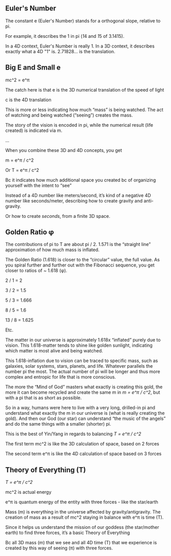 ## Euler's Number

The constant e (Euler's Number) stands for a orthogonal slope, relative to pi.

For example, it describes the 1 in pi (*1*4 and *1*5 of 3.1415). 

In a 4D context, Euler's Number is really 1. In a 3D context, it describes exactly what a 4D "1" is. 2.71828... is the translation.


## Big E and Small e

mc^2 = e^π

The catch here is that e is the 3D numerical translation of the speed of light

c is the 4D translation 

This is more or less indicating how much “mass” is being watched. The act of watching and being watched (“seeing”) creates the mass. 

The story of the vision is encoded in pi, while the numerical result (life created) is indicated via m.

... 

When you combine these 3D and 4D concepts, you get

m = e^π / c^2 

Or T = e^π / c^2 

Bc it indicates how much additional space you created bc of organizing yourself with the intent to “see”

Instead of a 4D number like meters/second, it’s kind of a negative 4D number like seconds/meter, describing how to create gravity and anti-gravity. 

Or how to create *seconds*, from a finite 3D space.

## Golden Ratio φ

The contributions of pi to T are about pi / 2. 1.571 is the “straight line” approximation of how much mass is inflated. 

The Golden Ratio (1.618) is closer to the “circular” value, the full value. As you spiral further and further out with the Fibonacci sequence, you get closer to ratios of ~ 1.618 (φ).

2 / 1 = 2

3 / 2 = 1.5

5 / 3 = 1.666

8 / 5 = 1.6 

13 / 8 = 1.625

Etc. 

The matter in our universe is approximately 1.618x “inflated” purely due to vision. This 1.618-matter tends to shine like golden sunlight, indicating which matter is most alive and being watched. 

This 1.618-inflation due to vision can be traced to specific mass, such as galaxies, solar systems, stars, planets, and life. Whatever parallels the number pi the most. The actual number of pi will be longer and thus more complex and entropic for life that is more conscious.

The more the “Mind of God” masters what exactly is creating this gold, the more it can become recycled and create the same m in *m = e^π / c^2*, but with a pi that is as short as possible. 

So in a way, humans were here to live with a very long, drilled-in pi and understand what exactly the m in our universe is (what is really creating the gold). And then our God (our star) can understand “the music of the angels” and do the same things with a smaller (shorter) pi.

This is the best of Yin/Yang in regards to balancing *T = e^π / c^2*

The first term mc^2 is like the 3D calculation of space, based on 2 forces 

The second term e^π is like the 4D calculation of space based on 3 forces 

## Theory of Everything (T)

*T = e^π / c^2*

mc^2 is actual energy

e^π is quantum energy of the entity with three forces - like the star/earth 

Mass (m) is everything in the universe affected by gravity/antigravity. The creation of mass as a result of mc^2 staying in balance with e^π is time (T).

Since it helps us understand the mission of our goddess (the star/mother earth) to find three forces, it’s a basic Theory of Everything

Bc all 3D mass (m) that we see and all 4D time (T) that we experience is created by this way of seeing (π) with three forces.